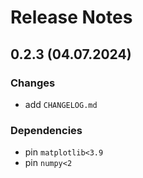 # Release Notes

## 0.2.3 (04.07.2024)

### Changes

- add `CHANGELOG.md`

### Dependencies

- pin `matplotlib<3.9`
- pin `numpy<2`
